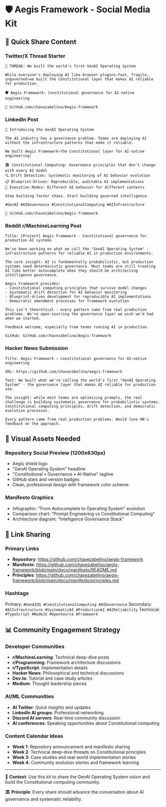 # 🛡️ Aegis Framework - Social Media Kit

## 📱 Quick Share Content

### Twitter/X Thread Starter

```
🧵 THREAD: We built the world's first GenAI Operating System

While everyone's deploying AI like browser plugins—fast, fragile, ungoverned—we built the Constitutional layer that makes AI reliable for production.

🛡️ Aegis Framework: Constitutional governance for AI-native engineering

🔗 GitHub.com/chavezabelino/Aegis-framework
```

### LinkedIn Post

```
🚀 Introducing the GenAI Operating System

The AI industry has a governance problem. Teams are deploying AI without the infrastructure patterns that make it reliable.

We built Aegis Framework—the Constitutional layer for AI-native engineering:

🏛️ Constitutional Computing: Governance principles that don't change with every AI model
🔍 Drift Detection: Systematic monitoring of AI behavior evolution
📋 Blueprint-Driven: Reproducible, auditable AI implementations
🎯 Execution Modes: Different AI behavior for different contexts

Stop building faster chaos. Start building governed intelligence.

#GenAI #AIGovernance #ConstitutionalComputing #AIInfrastructure

🔗 GitHub.com/chavezabelino/Aegis-framework
```

### Reddit r/MachineLearning Post

```
Title: [Project] Aegis Framework - Constitutional governance for production AI systems

We've been working on what we call the "GenAI Operating System" - infrastructure patterns for reliable AI in production environments.

The core insight: AI is fundamentally probabilistic, but production systems need deterministic governance. Most teams are still treating AI like better autocomplete when they should be architecting intelligence governance.

Aegis Framework provides:
- Constitutional computing principles that survive model changes
- Systematic drift detection for AI behavior monitoring
- Blueprint-driven development for reproducible AI implementations
- Democratic amendment processes for framework evolution

This isn't theoretical - every pattern came from real production problems. We're open-sourcing the governance layer we wish we'd had when we started.

Feedback welcome, especially from teams running AI in production.

GitHub: GitHub.com/chavezabelino/Aegis-framework
```

### Hacker News Submission

```
Title: Aegis Framework – Constitutional governance for AI-native engineering

URL: https://github.com/chavezabelino/aegis-framework

Text: We built what we're calling the world's first "GenAI Operating System" - the governance layer that makes AI reliable for production use.

The insight: while most teams are optimizing prompts, the real challenge is building systematic governance for probabilistic systems. Constitutional computing principles, drift detection, and democratic evolution processes.

Every pattern came from real production problems. Would love HN's feedback on the approach.
```

## 🎨 Visual Assets Needed

### Repository Social Preview (1200x630px)

- Aegis shield logo
- "GenAI Operating System" headline
- "Constitutional • Governance • AI-Native" tagline
- GitHub stars and version badges
- Clean, professional design with framework color scheme

### Manifesto Graphics

- Infographic: "From Autocomplete to Operating System" evolution
- Comparison chart: "Prompt Engineering vs Constitutional Computing"
- Architecture diagram: "Intelligence Governance Stack"

## 🔗 Link Sharing

### Primary Links

- **Repository**: <https://github.com/chavezabelino/aegis-framework>
- **Manifesto**: <https://github.com/chavezabelino/aegis-framework/blob/main/docs/manifesto/README.md>
- **Principles**: <https://github.com/chavezabelino/aegis-framework/blob/main/docs/manifesto/principles.md>

### Hashtags

Primary: `#GenAIOS #ConstitutionalComputing #AIGovernance` Secondary:
`#AIInfrastructure #SystematicAI #ProductionAI #AIReliability` Technical: `#TypeScript #NodeJS #OpenSource #Framework`

## 📊 Community Engagement Strategy

### Developer Communities

- **r/MachineLearning**: Technical deep-dive posts
- **r/Programming**: Framework architecture discussions
- **r/TypeScript**: Implementation details
- **Hacker News**: Philosophical and technical discussions
- **Dev.to**: Tutorial and case study articles
- **Medium**: Thought leadership pieces

### AI/ML Communities

- **AI Twitter**: Quick insights and updates
- **LinkedIn AI groups**: Professional networking
- **Discord AI servers**: Real-time community discussion
- **AI conferences**: Speaking opportunities about Constitutional computing

### Content Calendar Ideas

- **Week 1**: Repository announcement and manifesto sharing
- **Week 2**: Technical deep-dive threads on Constitutional principles
- **Week 3**: Case studies and real-world implementation stories
- **Week 4**: Community evolution stories and framework learning

---

📖 **Context**: Use this kit to share the GenAI Operating System vision and build the Constitutional computing
community.

🏛️ **Principle**: Every share should advance the conversation about AI governance and systematic reliability.
